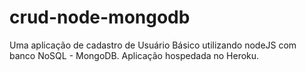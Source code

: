 # crud-node-mongodb
Uma aplicação de cadastro de Usuário Básico
utilizando nodeJS com banco NoSQL - MongoDB.
Aplicação hospedada no Heroku.